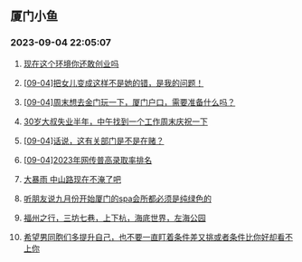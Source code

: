 ## 厦门小鱼 
### 2023-09-04 22:05:07

1. [现在这个环境你还敢创业吗](http://bbs.xmfish.com/read-htm-tid-18065757.html)

2. [[09-04]把女儿变成这样不是她的错，是我的问题！](http://bbs.xmfish.com/read-htm-tid-18065882.html)

3. [[09-04]周末想去金门玩一下，厦门户口，需要准备什么吗？](http://bbs.xmfish.com/read-htm-tid-18065937.html)

4. [30岁大叔失业半年，中午找到一个工作周末庆祝一下](http://bbs.xmfish.com/read-htm-tid-18066066.html)

5. [[09-04]话说，这有关部门是不是在赌？](http://bbs.xmfish.com/read-htm-tid-18066165.html)

6. [[09-04]2023年网传普高录取率排名](http://bbs.xmfish.com/read-htm-tid-18065889.html)

7. [大暴雨 中山路现在不淹了吧](http://bbs.xmfish.com/read-htm-tid-18066201.html)

8. [听朋友说九月份开始厦门的spa会所都必须是纯绿色的](http://bbs.xmfish.com/read-htm-tid-18066023.html)

9. [福州之行，三坊七巷，上下杭，海底世界，左海公园](http://bbs.xmfish.com/read-htm-tid-18065746.html)

10. [希望男同胞们多提升自己，也不要一直盯着条件差又挑或者条件比你好却看不上你](http://bbs.xmfish.com/read-htm-tid-18065833.html)

